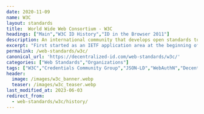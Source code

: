 ```yaml
---
date: 2020-11-09
name: W3C
layout: standards
title:  World Wide Web Consortium - W3C
headings: ["Main","W3C ID History","ID in the Browser 2011"]
description: An international community that develops open standards to ensure the long-term growth of the Web.
excerpt: "First started as an IETF application area at the beginning of 1990, the Web standard stack, given its foreseen volume and applicative nature on top of the Internet protocols, quickly spun off its own forum. The W3C then laid the foundations of the Web with the development of HTML 4 and XML at the end of the last century. It still works closely with IETF today, on the HTTP or URL specifications and in other areas of common interest (e.g. crypto, security, video)."
permalink: /web-standards/w3c/
canonical_url: 'https://decentralized-id.com/web-standards/w3c/'
categories: ["Web Standards","Organizations"]
tags: ["W3C","Credentials Community Group","JSON-LD","WebAuthN","Decentralized Identifiers","Verifiable Credentials","Veres One","BTCR","Linked Data"]
header:
  image: /images/w3c_banner.webp
  teaser: /images/w3c_teaser.webp
last_modified_at: 2023-06-03
redirect_from: 
  - web-standards/w3c/history/
---
```

